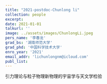 ```yaml
---
title: "2021-postdoc-Chunlong li"
collection: people
excerpt: 
date: 2021-01-01
talkurl: ''
image: ../assets/images/ChunlongLi.jpeg
pers_name: '李春龙'
grad_bs: '湖南师范大学'
grad_phd: '中国科学技术大学'
enro_year: '2021' 
email_addr: 'lichunlongnm@icloud.com'
publ_list: 
---
```



引力理论与粒子物理新物理的宇宙学与天文学检验



